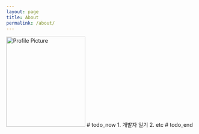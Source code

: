 ```yaml
---
layout: page
title: About
permalink: /about/
---
```


<img src="{{ site.baseurl }}/assets/8320.jpg" height="240" width="210" title="Profile Picture" class="profile">
# todo_now
1. 개발자 일기
2. etc
# todo_end
